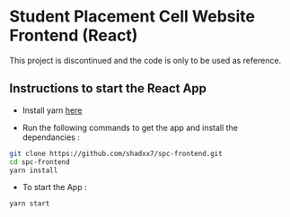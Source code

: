 # Student Placement Cell Website Frontend (React)

This project is discontinued and the code is only to be used as reference.

## Instructions to start the React App

- Install yarn [here](https://yarnpkg.com/en/docs/install)

- Run the following commands to get the app and install the dependancies :

```bash
git clone https://github.com/shadxx7/spc-frontend.git
cd spc-frontend
yarn install
```

- To start the App :

```bash
yarn start
```
